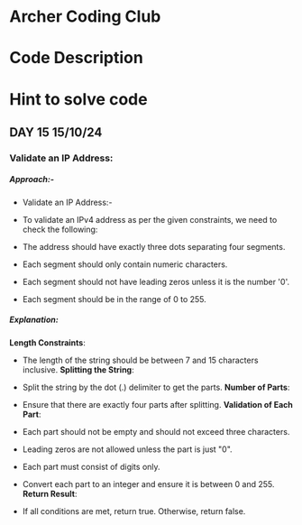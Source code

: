 # Archer Coding Club
# Code Description

# Hint to solve code

## DAY 15 15/10/24
   ### Validate an IP Address:
  ##### Approach:-

- Validate an IP Address:-
- To validate an IPv4 address as per the given constraints, we need to check the following:

- The address should have exactly three dots separating four segments.
- Each segment should only contain numeric characters.
- Each segment should not have leading zeros unless it is the number '0'.
- Each segment should be in the range of 0 to 255.


##### Explanation:
**Length Constraints**:

- The length of the string should be between 7 and 15 characters inclusive.
**Splitting the String**:

- Split the string by the dot (.) delimiter to get the parts.
**Number of Parts**:

- Ensure that there are exactly four parts after splitting.
**Validation of Each Part**:

- Each part should not be empty and should not exceed three characters.
- Leading zeros are not allowed unless the part is just "0".
- Each part must consist of digits only.
- Convert each part to an integer and ensure it is between 0 and 255.
**Return Result**:

- If all conditions are met, return true. Otherwise, return false.


